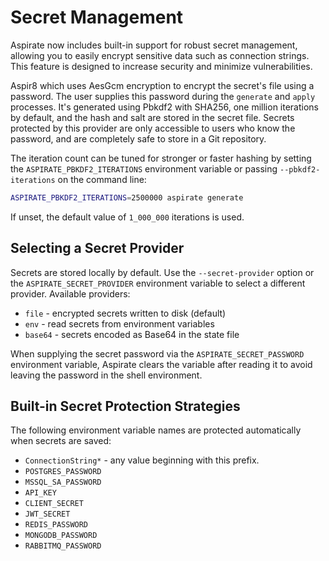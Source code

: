 # Secret Management

Aspirate now includes built-in support for robust secret management, allowing you to easily encrypt sensitive data such as connection strings.
This feature is designed to increase security and minimize vulnerabilities.

Aspir8 which uses AesGcm encryption to encrypt the secret's file using a password.
The user supplies this password during the `generate` and `apply` processes.
It's generated using Pbkdf2 with SHA256, one million iterations by default, and the hash and salt are stored in the secret file.
Secrets protected by this provider are only accessible to users who know the password, and are completely safe to store in a Git repository.

The iteration count can be tuned for stronger or faster hashing by setting the `ASPIRATE_PBKDF2_ITERATIONS` environment variable or passing `--pbkdf2-iterations` on the command line:

```bash
ASPIRATE_PBKDF2_ITERATIONS=2500000 aspirate generate
```

If unset, the default value of `1_000_000` iterations is used.

## Selecting a Secret Provider

Secrets are stored locally by default. Use the
`--secret-provider` option or the `ASPIRATE_SECRET_PROVIDER` environment
variable to select a different provider.
Available providers:

- `file` - encrypted secrets written to disk (default)
- `env` - read secrets from environment variables
- `base64` - secrets encoded as Base64 in the state file

When supplying the secret password via the `ASPIRATE_SECRET_PASSWORD` environment
variable, Aspirate clears the variable after reading it to avoid leaving the
password in the shell environment.

## Built-in Secret Protection Strategies

The following environment variable names are protected automatically when secrets are saved:

- `ConnectionString*` - any value beginning with this prefix.
- `POSTGRES_PASSWORD`
- `MSSQL_SA_PASSWORD`
- `API_KEY`
- `CLIENT_SECRET`
- `JWT_SECRET`
- `REDIS_PASSWORD`
- `MONGODB_PASSWORD`
- `RABBITMQ_PASSWORD`
